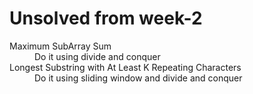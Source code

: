 <h1>Unsolved from week-2</h1>
<dl>
<dt>Maximum SubArray Sum</dt>
<dd>Do it using divide and conquer </dd>
<dt>Longest Substring with At Least K Repeating Characters</dt>
<dd>Do it using sliding window and divide and conquer</dd>
</dl>
